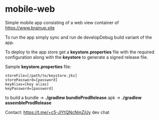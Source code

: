 
# mobile-web

Simple mobile app consisting of a web view container of https://www.brainup.site

To run the app simply sync and run de developDebug build variant of the app.

To deploy to the app store get a **keystore.properties** file with the required configuration along with the **keystore** to generate a signed release file.

Sample **keystore.properties** file:

    storeFile=[/path/to/keystore.jks]
    storePassword=[password]  
    keyAlias=[key alias]  
    keyPassword=[password]  

to build a bundle -> **./gradlew bundleProdRelease**
apk -> **./gradlew assembleProdRelease**

Contact:
https://t.me/+c5-JlYtQNcNmZjUy dev chat
